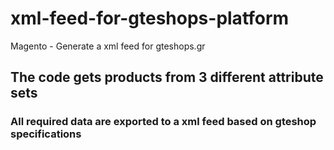 # xml-feed-for-gteshops-platform
Magento - Generate a xml feed for gteshops.gr 

## The code gets products from 3 different attribute sets

### All required data are exported to a xml feed based on gteshop specifications

